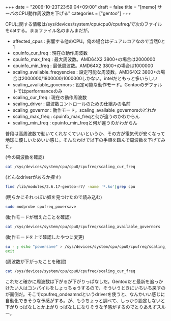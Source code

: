 +++
date = "2006-10-23T23:59:04+09:00"
draft = false
title = "[memo] サーバのCPU動作周波数を下げる"
categories = ["gentoo"]
+++

CPUに関する情報は/sys/devices/system/cpu/cpu0/cpufreq/で次のファイルをcatする。まぁファイル名のまんまだが。

<ul>
<li>affected_cpus : 影響する他のCPU。俺の場合はデュアルコアなので当然0と1</li>
<li>cpuinfo_cur_freq : 現在の動作周波数</li>
<li>cpuinfo_max_freq : 最大周波数。AMD64X2 3800+の場合は2000000</li>
<li>cpuinfo_min_freq : 最低周波数。AMD64X2 3800+の場合は1000000</li>
<li>scaling_available_freqyencies : 設定可能な周波数。AMD64X2 3800+の場合は2000000/1800000/1000000しかない。intelだともっと多いらしい</li>
<li>scaling_available_governors : 設定可能な動作モード。Gentooのデフォルトではperformanceのみ</li>
<li>scaling_cur_freq : 現在の動作周波数</li>
<li>scaling_driver : 周波数コントロールのための仕組みの名前</li>
<li>scaling_governor : 動作モード。scaling_available_governorsのどれか</li>
<li>scaling_max_freq : cpuinfo_max_freqと何が違うのかわからん</li>
<li>scaling_min_freq : cpuinfo_min_freqと何が違うのかわからん</li>
</ul>

普段は高周波数で動いてくれなくていいというか、その方が電気代が安くなって地球に優しいためいい感じ。そんなわけで以下の手順を踏んで周波数を下げてみた。

(今の周波数を確認)
```bash
cat /sys/devices/system/cpu/cpu0/cpufreq/scaling_cur_freq
```

(どんなdriverがあるか探す)
```bash
find /lib/modules/2.6.17-gentoo-r7/ -name '*.ko'|grep cpu
```

(明らかにそれっぽい奴を見つけたので読み込む)
```bash
sudo modprobe cpufreq_powersave
```

(動作モードが増えたことを確認)
```bash
cat /sys/devices/system/cpu/cpu0/cpufreq/scaling_available_governors
```

(動作モードを上で確認したやつに変更)
```bash
su - ; echo "powersave" > /sys/devices/system/cpu/cpu0/cpufreq/scaling_governor 
exit
```

(周波数が下がったことを確認)
```bash
cat /sys/devices/system/cpu/cpu0/cpufreq/scaling_cur_freq
```

これだと確かに周波数は下がるが下がりっぱなしだ。Gentooだと最新を追っかけたい人はコンパイルをしょっちゅうするので、そういうときにいちいち戻すのが面倒だ。そこでcpufreq_ondeamndというdriverを使うと、なんかいい感じに自動化できそうな予感がする。が、もうちょっと調べて、しっかり設定しないと下がりっぱなしとか上がりっぱなしになりそうな予感がするのでとりあえずスルー。

